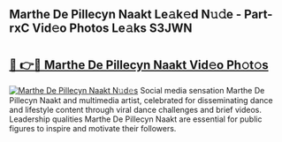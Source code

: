 ## Marthe De Pillecyn Naakt Le𝚊k𝚎d N𝚞𝚍e - Part-rxC Vid𝚎o Photos Le𝚊ks S3JWN

# <h2><a href="http://fb9k104.evod.top/?m=Marthe+De+Pillecyn+Naakt">🔗 👉🔴 Marthe De Pillecyn Naakt Vid𝚎o Ph𝚘t𝚘s</a></h2>

[![Marthe De Pillecyn Naakt N𝚞d𝚎s](https://i.imgur.com/8V9OHl7.gif)](http://fb9k104.evod.top/?m=Marthe+De+Pillecyn+Naakt)
Social media sensation Marthe De Pillecyn Naakt and multimedia artist, celebrated for disseminating dance and lifestyle content through viral dance challenges and brief videos. Leadership qualities Marthe De Pillecyn Naakt are essential for public figures to inspire and motivate their followers. 
